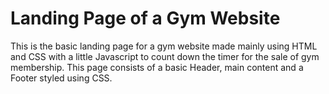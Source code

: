 # Landing Page of a Gym Website

This is the basic landing page for a gym website made mainly using HTML and CSS with a little Javascript to count down the timer for the sale of gym membership.
This page consists of a basic Header, main content and a Footer styled using CSS.
